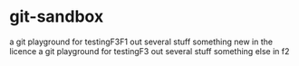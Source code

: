 # git-sandbox
a git playground for testingF3F1 out several stuff
something new in the licence
a git playground for testingF3 out several stuff
something else in f2
